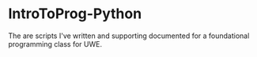 # IntroToProg-Python
The are scripts I've written and supporting documented for a foundational programming class for UWE. 
